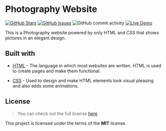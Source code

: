 # Photography Website

[![GitHub Stars](https://img.shields.io/github/stars/tevin-otieno/photography-website.svg)](https://github.com/tevin-otieno/photography-website/stargazers) [![GitHub Issues](https://img.shields.io/github/issues/tevin-otieno/photography-website.svg)](https://github.com/tevin-otieno/photography-website) ![GitHub commit activity](https://img.shields.io/github/commit-activity/w/tevin-otieno/photography-website) [![Live Demo](https://img.shields.io/website/PROTOCOL/URLREST.svg)](https://tevin-otieno.github.io/photography-website/indexs.html)

This is a Photography website powered by only HTML and CSS that shows pictures in an elegant design.

## Built with

- [HTML](https://html.com) - The language in which most websites are written. HTML is used to create pages and make them functional.

- [CSS](https://css-tricks.com) - Used to design and make HTML elements look visual pleasing and also adds some animations.

## License

>You can check out the full license [here](https://github.com/IgorAntun/node-chat/blob/master/LICENSE)

This project is licensed under the terms of the **MIT** license.
